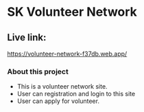 # SK Volunteer Network


## Live link:

https://volunteer-network-f37db.web.app/

### About this project

- This is a volunteer network site.
- User can registration and login to this site
- User can apply for volunteer.